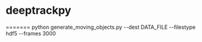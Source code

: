 # deeptrackpy
=======
python generate_moving_objects.py --dest DATA_FILE --filestype hdf5 --frames 3000
